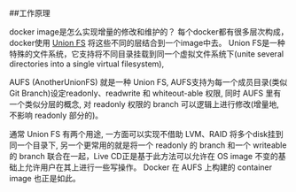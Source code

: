 ##工作原理

docker image是怎么实现增量的修改和维护的？
每个docker都有很多层次构成，docker使用 [Union FS](http://en.wikipedia.org/wiki/UnionFS) 将这些不同的层结合到一个image中去。
Union FS是一种特殊的文件系统，它支持将不同目录挂载到同一个虚拟文件系统下(unite several directories into a single virtual filesystem),

AUFS (AnotherUnionFS) 就是一种 Union FS, AUFS支持为每一个成员目录(类似Git Branch)设定readonly、readwrite 和 whiteout-able 权限, 同时 AUFS 里有一个类似分层的概念, 对 readonly 权限的 branch 可以逻辑上进行修改(增量地, 不影响 readonly 部分的)。

通常 Union FS 有两个用途, 一方面可以实现不借助 LVM、RAID 将多个disk挂到同一个目录下, 另一个更常用的就是将一个 readonly 的 branch 和一个 writeable 的 branch 联合在一起，Live CD正是基于此方法可以允许在 OS image 不变的基础上允许用户在其上进行一些写操作。
Docker 在 AUFS 上构建的 container image 也正是如此。
